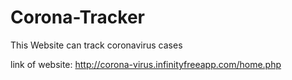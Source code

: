 # Corona-Tracker

This Website can track coronavirus cases

link of website: http://corona-virus.infinityfreeapp.com/home.php

